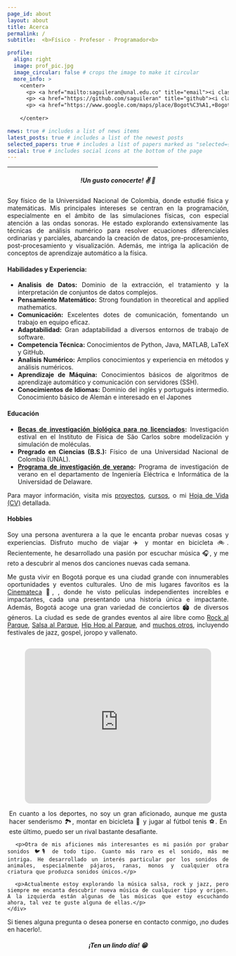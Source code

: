 ```yaml
---
page_id: about
layout: about
title: Acerca
permalink: /
subtitle:  <b>Físico - Profesor - Programador<b>

profile:
  align: right
  image: prof_pic.jpg
  image_circular: false # crops the image to make it circular
  more_info: >
    <center>
      <p> <a href="mailto:saguileran@unal.edu.co" title="email"><i class="fa-solid fa-envelope"></i></a> <a href="maito:saguileran@unal.edu.co">saguileran@unal.edu.co</a></p>
      <p> <a href="https://github.com/saguileran" title="github"><i class="fa-solid fa-house"></i></a> <a href="https://github.com/saguileran">github.com/saguileran</a></p>
      <p> <a href="https://www.google.com/maps/place/Bogot%C3%A1,+Bogota/@4.6825472,-74.0982784,13z/data=!4m6!3m5!1s0x8e3f9bfd2da6cb29:0x239d635520a33914!8m2!3d4.7109886!4d-74.072092!16zL20vMDFkenlj?entry=ttu" title="email"><i class="fa-solid fa-location-dot"></i></a> <a href="https://www.google.com/maps/place/Bogot%C3%A1/@4.6486206,-74.2726198,11z/data=!3m1!4b1!4m6!3m5!1s0x8e3f9bfd2da6cb29:0x239d635520a33914!8m2!3d4.7109886!4d-74.072092!16zL20vMDFkenlj?hl=es&entry=ttu&g_ep=EgoyMDI1MDEwMi4wIKXMDSoASAFQAw%3D%3D">Bogotá D.C., Colombia</a> </p> <br>
      
    </center>

news: true # includes a list of news items
latest_posts: true # includes a list of the newest posts
selected_papers: true # includes a list of papers marked as "selected={true}"
social: true # includes social icons at the bottom of the page
---
```


<hr style="width:68%;text-align:left;margin-left:0"> 
<div style="text-align: justify"> 

<h5 align="center"><b>!Un gusto conocerte! ✌️ 🙂 </b> </h5> 

<p>Soy físico de la Universidad Nacional de Colombia, donde estudié física y matemáticas. Mis principales intereses se centran en la programación, especialmente en el ámbito de las simulaciones físicas, con especial atención a las ondas sonoras. He estado explorando extensivamente las técnicas de análisis numérico para resolver ecuaciones diferenciales ordinarias y parciales, abarcando la creación de datos, pre-procesamiento, post-procesamiento y visualización. Además, me intriga la aplicación de conceptos de aprendizaje automático a la física.</p> 

<h4>Habilidades y Experiencia:</h4>

<ul>
  <li><b>Analisis de Datos:</b> Dominio de la extracción, el tratamiento y la interpretación de conjuntos de datos complejos.</li>
  <li><b>Pensamiento Matemático:</b> Strong foundation in theoretical and applied mathematics.</li>
  <li><b>Comunicación:</b> Excelentes dotes de comunicación, fomentando un trabajo en equipo eficaz.</li>
  <li><b>Adaptabilidad:</b> Gran adaptabilidad a diversos entornos de trabajo de software.</li>
  <li><b>Competencia Técnica:</b> Conocimientos de Python, Java, MATLAB, LaTeX y GitHub.</li>
  <li><b>Analisis Numérico:</b> Amplios conocimientos y experiencia en métodos y análisis numéricos.</li>
  <li><b>Aprendizaje de Máquina:</b> Conocimientos básicos de algoritmos de aprendizaje automático y comunicación con servidores (SSH).</li>
  <li><b>Conocimientos de Idiomas:</b> Dominio del inglés y portugués intermedio. Conocimiento básico de Alemán e interesado en el Japones</li>
</ul>


<h4>Educación</h4>

<ul>
  <li><b><a href="/assets/pdf/certificates/USP.pdf">Becas de investigación biológica para no licenciados</a>:</b> Investigación estival en el Instituto de Física de São Carlos sobre modelización y simulación de moléculas.</li>
  <li><b>Pregrado en Ciencias (B.S.):</b> Físico de una Universidad Nacional de Colombia (UNAL).</li>
  <li><b><a href="/assets/pdf/certificates/Delaware.pdf">Programa de investigación de verano</a>:</b> Programa de investigación de verano en el departamento de Ingeniería Eléctrica e Informática de la Universidad de Delaware.</li>
</ul>

<p> Para mayor información, visita mis <a href="/projects">proyectos</a>, <a href="/courses">cursos</a>, o mi <a href="/cv">Hoja de Vida (CV)</a> detallada.</p>

<h4>Hobbies</h4>

<p>Soy una persona aventurera a la que le encanta probar nuevas cosas y experiencias. Disfruto mucho de viajar ✈️ y montar en bicicleta 🚲. Recientemente, he desarrollado una pasión por escuchar música 🎧, y me reto a descubrir al menos dos canciones nuevas cada semana.</p>

<p>Me gusta vivir en Bogotá porque es una ciudad grande con innumerables oportunidades y eventos culturales. Uno de mis lugares favoritos es la <a href="https://cinematecadebogota.gov.co/">Cinemateca</a> 🎥, , donde he visto películas independientes increíbles e impactantes, cada una presentando una historia única e impactante. Además, Bogotá acoge una gran variedad de conciertos 🏟️ de diversos géneros. La ciudad es sede de grandes eventos al aire libre como <a href="https://www.rockalparque.gov.co/">Rock al Parque</a>, <a href="https://salsaalparque.gov.co/">Salsa al Parque</a>, <a href="https://hiphopalparque.gov.co/">Hip Hop al Parque</a>, and <a href="https://www.idartes.gov.co/es/noticias/bogota-anuncia-las-fechas-de-los-festivales-al-parque-2024">muchos otros</a>, incluyendo festivales de jazz, gospel, joropo y vallenato.</p>


 <div class="row">
  <div class="column">
    
  </div>
  <div class="column">
    
  </div>
</div> 

<div class="container">
  <div class="row">
    <div class="col">
      <p align="center">
      <figure>
        <iframe style="border-radius:12px" src="https://open.spotify.com/embed/playlist/0BBSkmLwvXtNmcAmjmHrxZ?utm_source=generator&theme=0" width="100%" height="352" frameBorder="0" allowfullscreen="" allow="autoplay; clipboard-write; encrypted-media; fullscreen; picture-in-picture" loading="lazy"  ></iframe>
      </figure>
      </p>
    </div>
    <div class="col-5">
      <p style="margin: 4px;">En cuanto a los deportes, no soy un gran aficionado, aunque me gusta hacer senderismo 🏞️, montar en bicicleta 🚴 y jugar al fútbol tenis ⚽. En este último, puedo ser un rival bastante desafiante.</p>

      <p>Otra de mis aficiones más interesantes es mi pasión por grabar sonidos 🐦🎙️ de todo tipo. Cuanto más raro es el sonido, más me intriga. He desarrollado un interés particular por los sonidos de animales, especialmente pájaros, ranas, monos y cualquier otra criatura que produzca sonidos únicos.</p>
      
      <p>Actualmente estoy explorando la música salsa, rock y jazz, pero siempre me encanta descubrir nueva música de cualquier tipo y origen. A la izquierda están algunas de las músicas que estoy escuchando ahora, tal vez te guste alguna de ellas.</p>
    </div>
  </div>
</div>


<p>Si tienes alguna pregunta o desea ponerse en contacto conmigo, ¡no dudes en hacerlo!.</p> 

<h5 align="center"> ¡Ten un lindo día! 😁 </h5>  